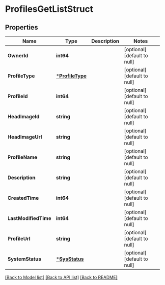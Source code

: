 # ProfilesGetListStruct

## Properties
Name | Type | Description | Notes
------------ | ------------- | ------------- | -------------
**OwnerId** | **int64** |  | [optional] [default to null]
**ProfileType** | [***ProfileType**](ProfileType.md) |  | [optional] [default to null]
**ProfileId** | **int64** |  | [optional] [default to null]
**HeadImageId** | **string** |  | [optional] [default to null]
**HeadImageUrl** | **string** |  | [optional] [default to null]
**ProfileName** | **string** |  | [optional] [default to null]
**Description** | **string** |  | [optional] [default to null]
**CreatedTime** | **int64** |  | [optional] [default to null]
**LastModifiedTime** | **int64** |  | [optional] [default to null]
**ProfileUrl** | **string** |  | [optional] [default to null]
**SystemStatus** | [***SysStatus**](SysStatus.md) |  | [optional] [default to null]

[[Back to Model list]](../README.md#documentation-for-models) [[Back to API list]](../README.md#documentation-for-api-endpoints) [[Back to README]](../README.md)


